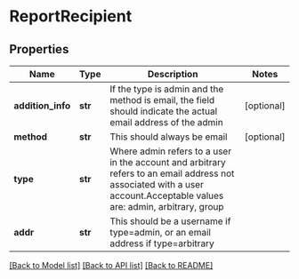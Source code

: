 # ReportRecipient

## Properties
Name | Type | Description | Notes
------------ | ------------- | ------------- | -------------
**addition_info** | **str** | If the type is admin and the method is email, the field should indicate the actual email address of the admin | [optional] 
**method** | **str** | This should always be email | [optional] 
**type** | **str** | Where admin refers to a user in the account and arbitrary refers to an email address not associated with a user account.Acceptable values are: admin, arbitrary, group | 
**addr** | **str** | This should be a username if type&#x3D;admin, or an email address if type&#x3D;arbitrary | 

[[Back to Model list]](../README.md#documentation-for-models) [[Back to API list]](../README.md#documentation-for-api-endpoints) [[Back to README]](../README.md)


